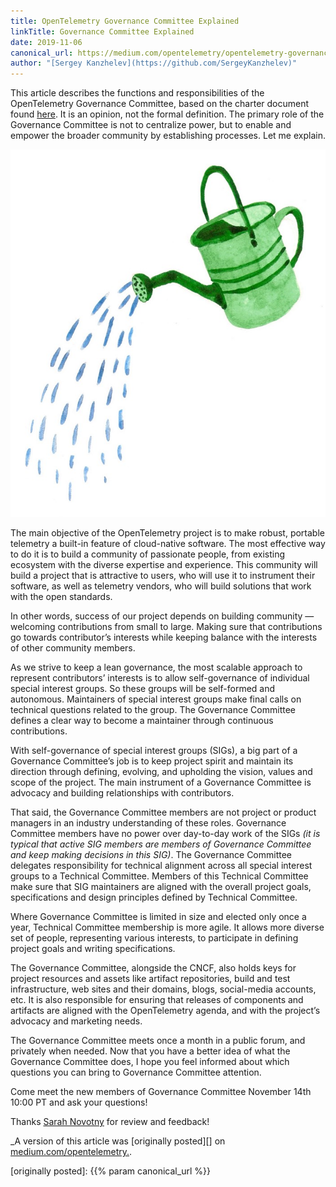 ```yaml
---
title: OpenTelemetry Governance Committee Explained
linkTitle: Governance Committee Explained
date: 2019-11-06
canonical_url: https://medium.com/opentelemetry/opentelemetry-governance-committee-explained-860353baba0
author: "[Sergey Kanzhelev](https://github.com/SergeyKanzhelev)"
---
```


This article describes the functions and responsibilities of the OpenTelemetry
Governance Committee, based on the charter document found
[here](https://github.com/open-telemetry/community/blob/master/governance-charter.md).
It is an opinion, not the formal definition. The primary role of the Governance
Committee is not to centralize power, but to enable and empower the broader
community by establishing processes. Let me explain.

![a watering can](1_BLJQ9hMyIyKcvGebCBuQ8w.jpeg)

The main objective of the OpenTelemetry project is to make robust, portable
telemetry a built-in feature of cloud-native software. The most effective way to
do it is to build a community of passionate people, from existing ecosystem with
the diverse expertise and experience. This community will build a project that
is attractive to users, who will use it to instrument their software, as well as
telemetry vendors, who will build solutions that work with the open standards.

In other words, success of our project depends on building community — welcoming
contributions from small to large. Making sure that contributions go towards
contributor’s interests while keeping balance with the interests of other
community members.

As we strive to keep a lean governance, the most scalable approach to represent
contributors’ interests is to allow self-governance of individual special
interest groups. So these groups will be self-formed and autonomous. Maintainers
of special interest groups make final calls on technical questions related to
the group. The Governance Committee defines a clear way to become a maintainer
through continuous contributions.

With self-governance of special interest groups (SIGs), a big part of a
Governance Committee’s job is to keep project spirit and maintain its direction
through defining, evolving, and upholding the vision, values and scope of the
project. The main instrument of a Governance Committee is advocacy and building
relationships with contributors.

That said, the Governance Committee members are not project or product managers
in an industry understanding of these roles. Governance Committee members have
no power over day-to-day work of the SIGs _(it is typical that active SIG
members are members of Governance Committee and keep making decisions in this
SIG)_. The Governance Committee delegates responsibility for technical alignment
across all special interest groups to a Technical Committee. Members of this
Technical Committee make sure that SIG maintainers are aligned with the overall
project goals, specifications and design principles defined by Technical
Committee.

Where Governance Committee is limited in size and elected only once a year,
Technical Committee membership is more agile. It allows more diverse set of
people, representing various interests, to participate in defining project goals
and writing specifications.

The Governance Committee, alongside the CNCF, also holds keys for project
resources and assets like artifact repositories, build and test infrastructure,
web sites and their domains, blogs, social-media accounts, etc. It is also
responsible for ensuring that releases of components and artifacts are aligned
with the OpenTelemetry agenda, and with the project’s advocacy and marketing
needs.

The Governance Committee meets once a month in a public forum, and privately
when needed. Now that you have a better idea of what the Governance Committee
does, I hope you feel informed about which questions you can bring to Governance
Committee attention.

Come meet the new members of Governance Committee November 14th 10:00 PT and ask
your questions!

Thanks [Sarah Novotny](https://twitter.com/sarahnovotny) for review and
feedback!

\_A version of this article was [originally posted][] on
[medium.com/opentelemetry.](https://medium.com/opentelemetry).

[originally posted]: {{% param canonical_url %}}
